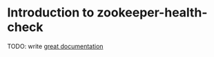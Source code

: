 # Introduction to zookeeper-health-check

TODO: write [great documentation](http://jacobian.org/writing/what-to-write/)
